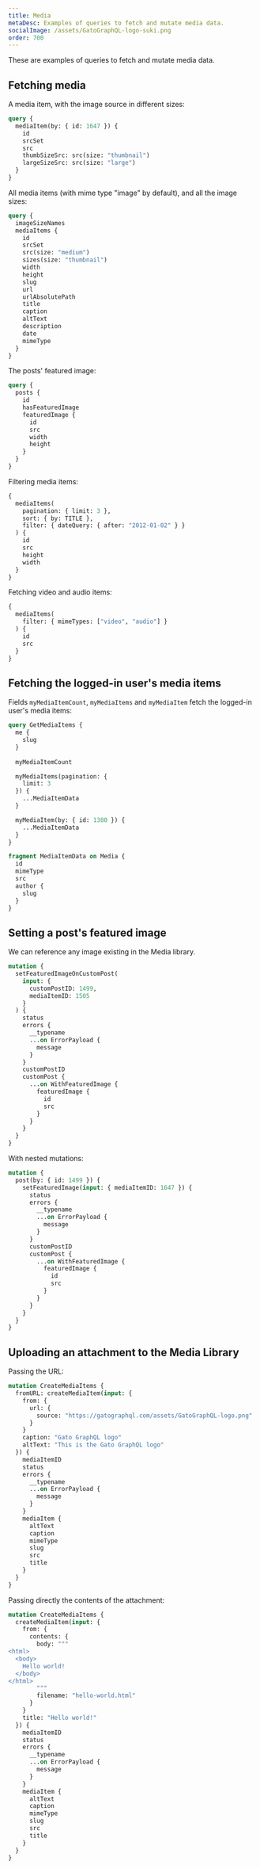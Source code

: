 ```yaml
---
title: Media
metaDesc: Examples of queries to fetch and mutate media data.
socialImage: /assets/GatoGraphQL-logo-suki.png
order: 700
---
```


These are examples of queries to fetch and mutate media data.

## Fetching media

A media item, with the image source in different sizes:

```graphql
query {
  mediaItem(by: { id: 1647 }) {
    id
    srcSet
    src
    thumbSizeSrc: src(size: "thumbnail")
    largeSizeSrc: src(size: "large")
  }
}
```

All media items (with mime type "image" by default), and all the image sizes:

```graphql
query {
  imageSizeNames
  mediaItems {
    id
    srcSet
    src(size: "medium")
    sizes(size: "thumbnail")
    width
    height
    slug
    url
    urlAbsolutePath
    title
    caption
    altText
    description
    date
    mimeType
  }
}
```

The posts' featured image:

```graphql
query {
  posts {
    id
    hasFeaturedImage
    featuredImage {
      id
      src
      width
      height
    }
  }
}
```

Filtering media items:

```graphql
{
  mediaItems(
    pagination: { limit: 3 },
    sort: { by: TITLE },
    filter: { dateQuery: { after: "2012-01-02" } }
  ) {
    id
    src
    height
    width
  }
}
```

Fetching video and audio items:

```graphql
{
  mediaItems(
    filter: { mimeTypes: ["video", "audio"] }
  ) {
    id
    src
  }
}
```

## Fetching the logged-in user's media items

Fields `myMediaItemCount`, `myMediaItems` and `myMediaItem` fetch the logged-in user's media items:

```graphql
query GetMediaItems {
  me {
    slug
  }
  
  myMediaItemCount

  myMediaItems(pagination: {
    limit: 3
  }) {
    ...MediaItemData
  }

  myMediaItem(by: { id: 1380 }) {
    ...MediaItemData
  }
}

fragment MediaItemData on Media {
  id
  mimeType
  src
  author {
    slug
  }
}
```

## Setting a post's featured image

We can reference any image existing in the Media library.

```graphql
mutation {
  setFeaturedImageOnCustomPost(
    input: {
      customPostID: 1499,
      mediaItemID: 1505
    }
  ) {
    status
    errors {
      __typename
      ...on ErrorPayload {
        message
      }
    }
    customPostID
    customPost {
      ...on WithFeaturedImage {
        featuredImage {
          id
          src
        }
      }
    }
  }
}
```

With nested mutations:

```graphql
mutation {
  post(by: { id: 1499 }) {
    setFeaturedImage(input: { mediaItemID: 1647 }) {
      status
      errors {
        __typename
        ...on ErrorPayload {
          message
        }
      }
      customPostID
      customPost {
        ...on WithFeaturedImage {
          featuredImage {
            id
            src
          }
        }
      }
    }
  }
}
```

## Uploading an attachment to the Media Library

Passing the URL:

```graphql
mutation CreateMediaItems {
  fromURL: createMediaItem(input: {
    from: {
      url: {
        source: "https://gatographql.com/assets/GatoGraphQL-logo.png"
      }
    }
    caption: "Gato GraphQL logo"
    altText: "This is the Gato GraphQL logo"
  }) {
    mediaItemID
    status
    errors {
      __typename
      ...on ErrorPayload {
        message
      }
    }
    mediaItem {
      altText
      caption
      mimeType
      slug
      src
      title
    }
  }
}
```

Passing directly the contents of the attachment:

```graphql
mutation CreateMediaItems {
  createMediaItem(input: {
    from: {
      contents: {
        body: """
<html>
  <body>
    Hello world!
  </body>
</html>
        """
        filename: "hello-world.html"
      }
    }
    title: "Hello world!"
  }) {
    mediaItemID
    status
    errors {
      __typename
      ...on ErrorPayload {
        message
      }
    }
    mediaItem {
      altText
      caption
      mimeType
      slug
      src
      title
    }
  }
}
```
